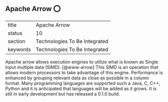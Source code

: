 ## Apache Arrow :o:


|          |                               |
| -------- | ----------------------------- |
| title    | Apache Arrow                  | 
| status   | 10                            |
| section  | Technologies To Be Integrated |
| keywords | Technologies To Be Integrated |


     
Apache arrow allows execution engines to utilize what is known as
Single Input multiple data (SIMD). [@www-arrow] This SIMD is an
operation that allows modern processors to take advantage of this
engine.  Performance is enhanced by grouping relevant data as close as
possible in a column format.  Many programming languages are supported
such a Java, C, C++, Python and it is anticipated that languages will
be added as it grows.  It is still in early development but has
released a 0.1.0 build.

